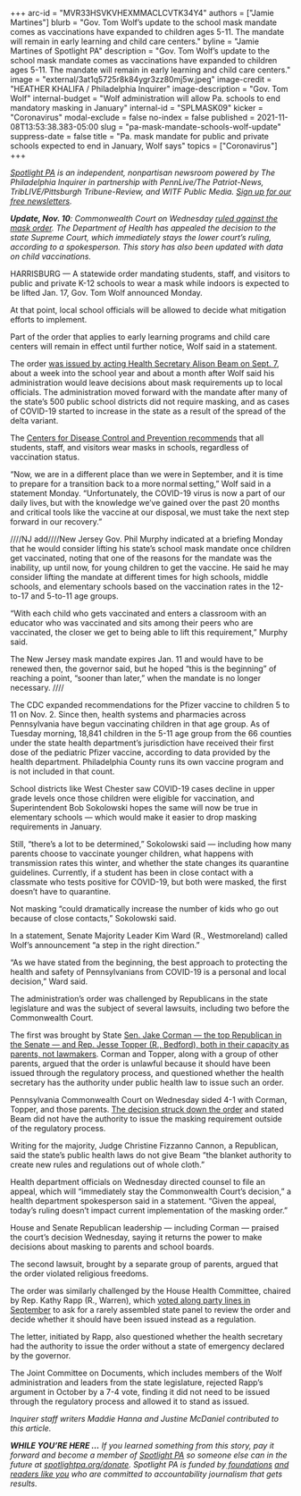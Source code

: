 +++
arc-id = "MVR33HSVKVHEXMMACLCVTK34Y4"
authors = ["Jamie Martines"]
blurb = "Gov. Tom Wolf’s update to the school mask mandate comes as vaccinations have expanded to children ages 5-11. The mandate will remain in early learning and child care centers."
byline = "Jamie Martines of Spotlight PA"
description = "Gov. Tom Wolf’s update to the school mask mandate comes as vaccinations have expanded to children ages 5-11. The mandate will remain in early learning and child care centers."
image = "external/3at1q5725r8k84ygr3zz80mj5w.jpeg"
image-credit = "HEATHER KHALIFA / Philadelphia Inquirer"
image-description = "Gov. Tom Wolf"
internal-budget = "Wolf administration will allow Pa. schools to end mandatory masking in January"
internal-id = "SPLMASK09"
kicker = "Coronavirus"
modal-exclude = false
no-index = false
published = 2021-11-08T13:53:38.383-05:00
slug = "pa-mask-mandate-schools-wolf-update"
suppress-date = false
title = "Pa. mask mandate for public and private schools expected to end in January, Wolf says"
topics = ["Coronavirus"]
+++

<a href="https://www.spotlightpa.org/"><i>Spotlight PA</i></a><i> is an independent, nonpartisan newsroom powered by The Philadelphia Inquirer in partnership with PennLive/The Patriot-News, TribLIVE/Pittsburgh Tribune-Review, and WITF Public Media. </i><a href="https://www.spotlightpa.org/newsletters"><i>Sign up for our free newsletters</i></a><i>.</i>

<i><b>Update, Nov. 10</b></i><i>: Commonwealth Court on Wednesday </i><a href="https://apnews.com/article/coronavirus-pandemic-tom-wolf-pennsylvania-state-courts-health-2f00be4089772351ee2092a3c1a1d479" target="_blank"><i>ruled against the mask order</i></a><i>. The Department of Health has appealed the decision to the state Supreme Court, which immediately stays the lower court’s ruling, according to a spokesperson. This story has also been updated with data on child vaccinations.</i>

HARRISBURG — A statewide order mandating students, staff, and visitors to public and private K-12 schools to wear a mask while indoors is expected to be lifted Jan. 17, Gov. Tom Wolf announced Monday.

At that point, local school officials will be allowed to decide what mitigation efforts to implement.

Part of the order that applies to early learning programs and child care centers will remain in effect until further notice, Wolf said in a statement.

<script src="https://www.spotlightpa.org/embed.js" async></script><div data-spl-embed-version="1" data-spl-src="https://www.spotlightpa.org/embeds/newsletter/"></div>

The order <a href="https://www.spotlightpa.org/news/2021/08/pa-school-mask-mandate-tom-wolf-covid-19-coronavirus/">was issued by acting Health Secretary Alison Beam on Sept. 7</a>, about a week into the school year and about a month after Wolf said his administration would leave decisions about mask requirements up to local officials. The administration moved forward with the mandate after many of the state’s 500 public school districts did not require masking, and as cases of COVID-19 started to increase in the state as a result of the spread of the delta variant.

The <a href="http://web.archive.org/web/20210708213727/https://www.cdc.gov/coronavirus/2019-ncov/community/schools-childcare/k-12-guidance.html">Centers for Disease Control and Prevention recommends</a> that all students, staff, and visitors wear masks in schools, regardless of vaccination status.

“Now, we are in a different place than we were in September, and it is time to prepare for a transition back to a more normal setting,” Wolf said in a statement Monday. “Unfortunately, the COVID-19 virus is now a part of our daily lives, but with the knowledge we’ve gained over the past 20 months and critical tools like the vaccine at our disposal, we must take the next step forward in our recovery.”

////NJ add////New Jersey Gov. Phil Murphy indicated at a briefing Monday that he would consider lifting his state’s school mask mandate once children get vaccinated, noting that one of the reasons for the mandate was the inability, up until now, for young children to get the vaccine. He said he may consider lifting the mandate at different times for high schools, middle schools, and elementary schools based on the vaccination rates in the 12-to-17 and 5-to-11 age groups.

“With each child who gets vaccinated and enters a classroom with an educator who was vaccinated and sits among their peers who are vaccinated, the closer we get to being able to lift this requirement,” Murphy said.

The New Jersey mask mandate expires Jan. 11 and would have to be renewed then, the governor said, but he hoped “this is the beginning” of reaching a point, “sooner than later,” when the mandate is no longer necessary. ////

The CDC expanded recommendations for the Pfizer vaccine to children 5 to 11 on Nov. 2. Since then, health systems and pharmacies across Pennsylvania have begun vaccinating children in that age group. As of Tuesday morning, 18,841 children in the 5-11 age group from the 66 counties under the state health department’s jurisdiction have received their first dose of the pediatric Pfizer vaccine, according to data provided by the health department. Philadelphia County runs its own vaccine program and is not included in that count.

School districts like West Chester saw COVID-19 cases decline in upper grade levels once those children were eligible for vaccination, and Superintendent Bob Sokolowski hopes the same will now be true in elementary schools — which would make it easier to drop masking requirements in January.

Still, “there’s a lot to be determined,” Sokolowski said — including how many parents choose to vaccinate younger children, what happens with transmission rates this winter, and whether the state changes its quarantine guidelines. Currently, if a student has been in close contact with a classmate who tests positive for COVID-19, but both were masked, the first doesn’t have to quarantine.

Not masking “could dramatically increase the number of kids who go out because of close contacts,” Sokolowski said.

In a statement, Senate Majority Leader Kim Ward (R., Westmoreland) called Wolf’s announcement “a step in the right direction.”

“As we have stated from the beginning, the best approach to protecting the health and safety of Pennsylvanians from COVID-19 is a personal and local decision,” Ward said.

The administration’s order was challenged by Republicans in the state legislature and was the subject of several lawsuits, including two before the Commonwealth Court.

The first was brought by State <a href="https://www.spotlightpa.org/news/2021/09/pa-school-mask-mandate-lawsuit-amistad-project-trump/">Sen. Jake Corman — the top Republican in the Senate — and Rep. Jesse Topper (R., Bedford), both in their capacity as parents, not lawmakers</a>. Corman and Topper, along with a group of other parents, argued that the order is unlawful because it should have been issued through the regulatory process, and questioned whether the health secretary has the authority under public health law to issue such an order.

<script src="https://www.spotlightpa.org/embed.js" async></script><div data-spl-embed-version="1" data-spl-src="https://www.spotlightpa.org/embeds/donate/?eyebrow_text=SUPPORT%20SPOTLIGHT%20PA&cta_text=YES%2C%20DOUBLE%20MY%20GIFT&teaser_text=Support%20Spotlight%20PA's%20vital%20investigative%20journalism%20for%20Pennsylvania%20and%20for%20a%20limited%20time%2C%20all%20gifts%20will%20be%20DOUBLED."></div>

Pennsylvania Commonwealth Court on Wednesday sided 4-1 with Corman, Topper, and those parents. <a href="https://apnews.com/article/coronavirus-pandemic-tom-wolf-pennsylvania-state-courts-health-2f00be4089772351ee2092a3c1a1d479" target="_blank">The decision struck down the order</a> and stated Beam did not have the authority to issue the masking requirement outside of the regulatory process.

Writing for the majority, Judge Christine Fizzanno Cannon, a Republican, said the state’s public health laws do not give Beam “the blanket authority to create new rules and regulations out of whole cloth.”

Health department officials on Wednesday directed counsel to file an appeal, which will “immediately stay the Commonwealth Court’s decision,” a health department spokesperson said in a statement. “Given the appeal, today’s ruling doesn’t impact current implementation of the masking order.”

House and Senate Republican leadership — including Corman — praised the court’s decision Wednesday, saying it returns the power to make decisions about masking to parents and school boards.

The second lawsuit, brought by a separate group of parents, argued that the order violated religious freedoms.

The order was similarly challenged by the House Health Committee, chaired by Rep. Kathy Rapp (R., Warren), which <a href="https://www.legis.state.pa.us/cfdocs/legis/RCC/Public/listVoteSummaryH.cfm?sYear=2021&sInd=0&cteeCde=55&theDate=09/14/2021&RollCallId=944">voted along party lines in September</a> to ask for a rarely assembled state panel to review the order and decide whether it should have been issued instead as a regulation.

The letter, initiated by Rapp, also questioned whether the health secretary had the authority to issue the order without a state of emergency declared by the governor.

The Joint Committee on Documents, which includes members of the Wolf administration and leaders from the state legislature, rejected Rapp’s argument in October by a 7-4 vote, finding it did not need to be issued through the regulatory process and allowed it to stand as issued.

<i>Inquirer staff writers Maddie Hanna and Justine McDaniel contributed to this article.</i>

<i><b>WHILE YOU’RE HERE …</b></i><i> If you learned something from this story, pay it forward and become a member of </i><a href="https://www.spotlightpa.org/"><i>Spotlight PA</i></a><i> so someone else can in the future at </i><a href="http://spotlightpa.org/donate"><i>spotlightpa.org/donate</i></a><i>. Spotlight PA is funded by</i><a href="https://www.spotlightpa.org/support"><i> foundations</i></a><i> </i><a href="https://www.spotlightpa.org/support"><i>and readers like you</i></a><i> who are committed to accountability journalism that gets results.</i>

